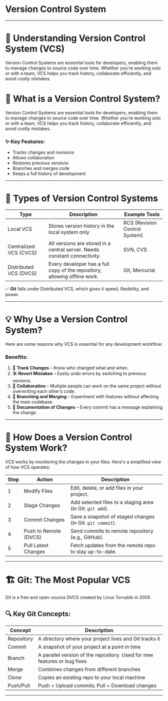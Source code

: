 # Version Control System

---

# 📘 Understanding Version Control System (VCS)

Version Control Systems are essential tools for developers, enabling them to manage changes to source code over time. Whether you're working solo or with a team, VCS helps you track history, collaborate efficiently, and avoid costly mistakes.

# 🧠 What is a Version Control System?

Version Control Systems are essential tools for developers, enabling them to manage changes to source code over time. Whether you're working solo or with a team, VCS helps you track history, collaborate efficiently, and avoid costly mistakes.

### ✨ Key Features:

- Tracks changes and revisions
- Allows collaboration
- Restores previous versions
- Branches and merges code
- Keeps a full history of development

---

# 🧰 Types of Version Control Systems

| Type | Description | Example Tools |
| --- | --- | --- |
| Local VCS | Stores version history in the local system only | RCS (Revision Control System) |
| Centralized VCS (CVCS) | All versions are stored in a central server. Needs constant connectivity. | SVN, CVS |
| Distributed VCS (DVCS) | Every developer has a full copy of the repository, allowing offline work. | Git, Mercurial |

✅ **Git** falls under Distributed VCS, which gives it speed, flexibility, and power.

---

# 💡 Why Use a Version Control System?

  Here are some reasons why VCS is essential for any development workflow:

### Benefits:

1. 🔄 **Track Changes** – Know who changed what and when.
2. 🛠️ **Revert Mistakes** – Easily undo errors by switching to previous versions.
3. 👥 **Collaboration** – Multiple people can work on the same project without overwriting each other’s code.
4. 🌳 **Branching and Merging** – Experiment with features without affecting the main codebase.
5. 📜 **Documentation of Changes** – Every commit has a message explaining the change.

---

# 🔄 How Does a Version Control System Work?

VCS works by monitoring the changes in your files. Here's a simplified view of how VCS operates:

| Step | Action | Description |
| --- | --- | --- |
| 1 | Modify Files | Edit, delete, or add files in your project. |
| 2 | Stage Changes | Add selected files to a staging area (in Git: `git add`). |
| 3 | Commit Changes | Save a snapshot of staged changes (in Git: `git commit`). |
| 4 | Push to Remote (DVCS) | Send commits to remote repository (e.g., GitHub). |
| 5 | Pull Latest Changes | Fetch updates from the remote repo to stay up-to-date. |

---

# 🏗️ Git: The Most Popular VCS

Git is a free and open-source DVCS created by Linus Torvalds in 2005.

## 🔍 Key Git Concepts:

| Concept | Description |
| --- | --- |
| Repository | A directory where your project lives and Git tracks it |
| Commit | A snapshot of your project at a point in time |
| Branch | A parallel version of the repository. Used for new features or bug fixes |
| Merge | Combines changes from different branches |
| Clone | Copies an existing repo to your local machine |
| Push/Pull | Push = Upload commits; Pull = Download changes |

---
